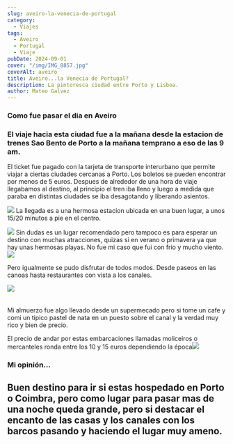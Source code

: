 ```yaml
---
slug: aveiro-la-venecia-de-portugal
category:
  - Viajes
tags:
  - Aveiro
  - Portugal
  - Viaje
pubDate: 2024-09-01
cover: "/img/IMG_8857.jpg"
coverAlt: aveiro
title: Aveiro...la Venecia de Portugal?
description: La pintoresca ciudad entre Porto y Lisboa.
author: Mateo Galvez
---
```


### Como fue pasar el dia en Aveiro

### El viaje hacia esta ciudad fue a la mañana desde la estacion de trenes Sao Bento de Porto a la mañana temprano a eso de las 9 am.
El ticket fue pagado con la tarjeta de transporte interurbano que permite viajar a ciertas ciudades cercanas a Porto. Los boletos se pueden encontrar por menos de 5 euros.
Despues de alrededor de una hora de viaje llegabamos al destino, al principio el tren iba lleno y luego a medida que paraba en distintas ciudades se iba desagotando y liberando asientos.

![](/img/IMG_8863.jpg)
La llegada es a una hermosa estacion ubicada en una buen lugar, a unos 15/20 minutos a pie en el centro.

 ![](/img/IMG_8859.jpg) 
Sin dudas es un lugar recomendado pero tampoco es para esperar un destino con muchas atracciones, quizas si en verano o primavera ya que hay unas hermosas playas. No fue mi caso que fui con frio y mucho viento.
![](/img/IMG_8861.jpg)

Pero igualmente se pudo disfrutar de todos modos.
Desde paseos en las canoas hasta restaurantes con vista a los canales.

![](/img/IMG_8854.jpg)
                                                                                                                                    

Mi almuerzo fue algo llevado desde un supermecado pero si tome un cafe y comi un tipico pastel de nata en un puesto sobre el canal y la verdad muy rico y bien de precio. 

El precio de andar por estas embarcaciones llamadas moliceiros o mercanteles ronda entre los 10 y 15 euros dependiendo la época![](/img/IMG_8855.jpg)

### Mi opinión...

## Buen destino para ir si estas hospedado en Porto o Coimbra, pero como lugar para pasar mas de una noche queda grande, pero si destacar el encanto de las casas y los canales con los barcos pasando y haciendo el lugar muy ameno.
